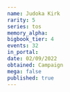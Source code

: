 ```yaml
---
name: Judoka Kirk
rarity: 5
series: tos
memory_alpha:
bigbook_tier: 4
events: 32
in_portal:
date: 02/09/2022
obtained: Campaign
mega: false
published: true
---
```



